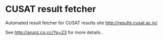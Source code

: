 CUSAT result fetcher
========================

Automated result fetcher for CUSAT results site http://results.cusat.ac.in/

See http://arunz.co.cc/?p=23 for more details..
